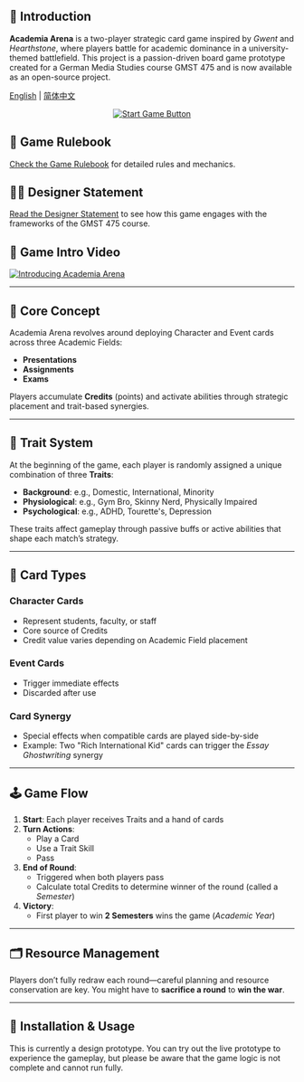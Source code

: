 ## 🏫 Introduction
**Academia Arena** is a two-player strategic card game inspired by *Gwent* and *Hearthstone*, where players battle for academic dominance in a university-themed battlefield. This project is a passion-driven board game prototype created for a German Media Studies course GMST 475 and is now available as an open-source project.

[English](readme.md) | [简体中文](readme.zh-CN.md)

<div align="center">
  <a href="https://thedavidweng.github.io/Academia-Arena/" target="_blank">
    <img src="https://img.shields.io/badge/Start%20Game-Play%20Now-brightgreen?style=for-the-badge&logo=githubpages" alt="Start Game Button">
  </a>
</div>

## 📖 Game Rulebook
[Check the Game Rulebook](assets/game-handbook.pdf) for detailed rules and mechanics.

## 🧑‍🎨 Designer Statement
[Read the Designer Statement](assets/designer-statement.md) to see how this game engages with the frameworks of the GMST 475 course.

## 🎥 Game Intro Video

[![Introducing Academia Arena](https://img.youtube.com/vi/TH1QRsdxSWI/0.jpg)](https://www.youtube.com/watch?v=TH1QRsdxSWI)

---

## 🧠 Core Concept
Academia Arena revolves around deploying Character and Event cards across three Academic Fields:
- **Presentations**
- **Assignments**
- **Exams**

Players accumulate **Credits** (points) and activate abilities through strategic placement and trait-based synergies.

---

## 🧬 Trait System
At the beginning of the game, each player is randomly assigned a unique combination of three **Traits**:
- **Background**: e.g., Domestic, International, Minority
- **Physiological**: e.g., Gym Bro, Skinny Nerd, Physically Impaired
- **Psychological**: e.g., ADHD, Tourette's, Depression

These traits affect gameplay through passive buffs or active abilities that shape each match’s strategy.

---

## 🎴 Card Types

### Character Cards
- Represent students, faculty, or staff
- Core source of Credits
- Credit value varies depending on Academic Field placement

### Event Cards
- Trigger immediate effects
- Discarded after use

### Card Synergy
- Special effects when compatible cards are played side-by-side
- Example: Two "Rich International Kid" cards can trigger the *Essay Ghostwriting* synergy

---

## 🕹️ Game Flow
1. **Start**: Each player receives Traits and a hand of cards
2. **Turn Actions**:
   - Play a Card
   - Use a Trait Skill
   - Pass
3. **End of Round**:
   - Triggered when both players pass
   - Calculate total Credits to determine winner of the round (called a *Semester*)
4. **Victory**:
   - First player to win **2 Semesters** wins the game (*Academic Year*)

---

## 🗂️ Resource Management
Players don’t fully redraw each round—careful planning and resource conservation are key. You might have to **sacrifice a round** to **win the war**.

---

## 🔧 Installation & Usage
This is currently a design prototype. You can try out the live prototype to experience the gameplay, but please be aware that the game logic is not complete and cannot run fully.
